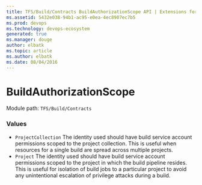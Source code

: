 ```yaml
---
title: TFS/Build/Contracts BuildAuthorizationScope API | Extensions for Visual Studio Team Services
ms.assetid: 5432e038-94b1-ac95-e0ea-4ec8907ec7b5
ms.prod: devops
ms.technology: devops-ecosystem
generated: true
ms.manager: douge
author: elbatk
ms.topic: article
ms.author: elbatk
ms.date: 08/04/2016
---
```


# BuildAuthorizationScope

Module path: `TFS/Build/Contracts`

### Values

* `ProjectCollection` The identity used should have build service account permissions scoped to the project collection. This is useful when resources for a single build are spread across multiple projects.
* `Project` The identity used should have build service account permissions scoped to the project in which the build pipeline resides. This is useful for isolation of build jobs to a particular project to avoid any unintentional escalation of privilege attacks during a build.
